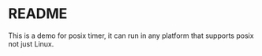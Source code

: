 # README

This is a demo for posix timer, it can run in any platform that supports posix not just Linux.

